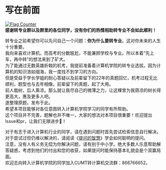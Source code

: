 # 写在前面
<a href="https://info.flagcounter.com/Et3i"><img src="https://s11.flagcounter.com/mini/Et3i/bg_03DDFF/txt_000000/border_CCCCCC/flags_0/" alt="Flag Counter" border="0"></a>  
**感谢转专业群以及群里的各位同学，没有你们的热情相助转专业不会如此顺利！**  

转专业之前希望你可以先问自己一个问题：**你为什么要转专业**。这对你未来的人生十分重要。  
我向来喜欢计算机，而高考的分数尴尬，不能兼顾学校与专业。所以本着“先上车，再中转”的想法来到了矿大。  
为了能通过无数英雄折戟的机考，我提前准备着计算机学院的转专业选拔。因为计算机的知识浩如烟海，我一度找不到学习的方向。  
但是受益于学长学姐的耐心答疑以及前辈留下的22年的真题回忆，机考过程无比顺利，题型也与去年相像。前辈留下的真题，起了大用。  
前人栽树，后人乘凉。那么就让我尽自己的微薄之力，让这棵曾为我荫凉的树长得更高大，惠及更多人吧。  
遂整理原题，发布于此。  
希望本项目能够对各位意图转入计算机学院学习的同学有所帮助。  
这个项目并不完善，题解也并不唯一，大家的想法对本项目很重要！欢迎提出Issue和pr，让我们无限进步🍻！   

对于有志于进入计算机行业的同学，请在遇到问题时首先尝试检索信息自行解决。对于尝试过但仍难以解决的，请阅读《[提问的智慧](https://github.com/ryanhanwu/How-To-Ask-Questions-The-Smart-Way/blob/main/README-zh_CN.md)》学会如何聪明的提问。  
注意，没有人有义务无偿为你解决问题，请有别于中小学。绝大多数人乐意帮助解答疑惑，考虑到他们的付出和您的收获，如果提问时能保持基本礼貌会是个双赢局面。  
欢迎志向转入计算机学院的同学加入CUMT转计算机交流群：866766652。  
